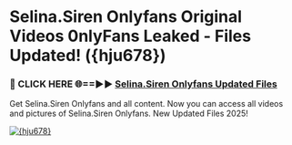 # Selina.Siren Onlyfans Original Videos 0nlyFans Leaked - Files Updated! ({hju678})

<h3>🔴 CLICK HERE 🌐==►► <a href="https://tinyurl.com/ms9xzufz" rel="nofollow">Selina.Siren Onlyfans Updated Files</a></h3>

Get Selina.Siren Onlyfans and all content. Now you can access all videos and pictures of Selina.Siren Onlyfans. New Updated Files 2025!

[![{hju678}](https://i.imgur.com/PQ7UWWw.gif)](https://tinyurl.com/ms9xzufz)